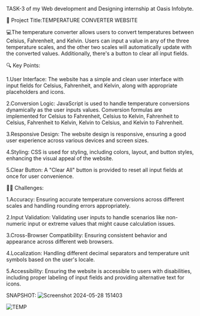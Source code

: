 TASK-3 of my Web development and Designing internship at Oasis Infobyte.


📌 Project Title:TEMPERATURE CONVERTER WEBSITE

💻The temperature converter allows users to convert temperatures between Celsius, Fahrenheit, and Kelvin. Users can input a value in any of the three temperature scales, and the other two scales will automatically update with the converted values. Additionally, there's a button to clear all input fields.

🔍 Key Points:

1.User Interface: The website has a simple and clean user interface with input fields for Celsius, Fahrenheit, and Kelvin, along with appropriate placeholders and icons.

2.Conversion Logic: JavaScript is used to handle temperature conversions dynamically as the user inputs values. Conversion formulas are implemented for Celsius to Fahrenheit, Celsius to Kelvin, Fahrenheit to Celsius, Fahrenheit to Kelvin, Kelvin to Celsius, and Kelvin to Fahrenheit.

3.Responsive Design: The website design is responsive, ensuring a good user experience across various devices and screen sizes.

4.Styling: CSS is used for styling, including colors, layout, and button styles, enhancing the visual appeal of the website.

5.Clear Button: A "Clear All" button is provided to reset all input fields at once for user convenience.

👩‍💻 Challenges:

1.Accuracy: Ensuring accurate temperature conversions across different scales and handling rounding errors appropriately.

2.Input Validation: Validating user inputs to handle scenarios like non-numeric input or extreme values that might cause calculation issues.

3.Cross-Browser Compatibility: Ensuring consistent behavior and appearance across different web browsers.

4.Localization: Handling different decimal separators and temperature unit symbols based on the user's locale.

5.Accessibility: Ensuring the website is accessible to users with disabilities, including proper labeling of input fields and providing alternative text for icons.

SNAPSHOT:
![Screenshot 2024-05-28 151403](https://github.com/Tangudu-Jyotirmayee/Temperature-converter-website/assets/170788125/0af407dc-3286-4d29-9abe-f095b48255b2)

![TEMP](https://github.com/Tangudu-Jyotirmayee/Temperature-converter-website/assets/170788125/d9ebe6b9-157a-4577-bc86-24bfd23c1745)

